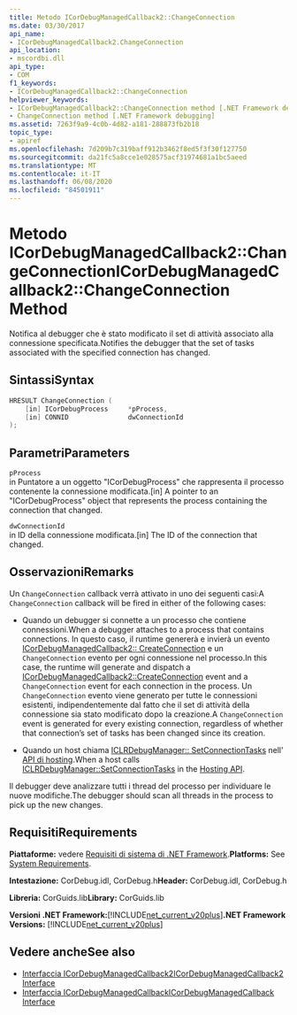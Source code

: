 ```yaml
---
title: Metodo ICorDebugManagedCallback2::ChangeConnection
ms.date: 03/30/2017
api_name:
- ICorDebugManagedCallback2.ChangeConnection
api_location:
- mscordbi.dll
api_type:
- COM
f1_keywords:
- ICorDebugManagedCallback2::ChangeConnection
helpviewer_keywords:
- ICorDebugManagedCallback2::ChangeConnection method [.NET Framework debugging]
- ChangeConnection method [.NET Framework debugging]
ms.assetid: 7263f9a9-4c0b-4d82-a181-288873fb2b18
topic_type:
- apiref
ms.openlocfilehash: 7d209b7c319baff912b3462f8ed5f3f30f127750
ms.sourcegitcommit: da21fc5a8cce1e028575acf31974681a1bc5aeed
ms.translationtype: MT
ms.contentlocale: it-IT
ms.lasthandoff: 06/08/2020
ms.locfileid: "84501911"
---
```

# <a name="icordebugmanagedcallback2changeconnection-method"></a><span data-ttu-id="7c421-102">Metodo ICorDebugManagedCallback2::ChangeConnection</span><span class="sxs-lookup"><span data-stu-id="7c421-102">ICorDebugManagedCallback2::ChangeConnection Method</span></span>
<span data-ttu-id="7c421-103">Notifica al debugger che è stato modificato il set di attività associato alla connessione specificata.</span><span class="sxs-lookup"><span data-stu-id="7c421-103">Notifies the debugger that the set of tasks associated with the specified connection has changed.</span></span>  
  
## <a name="syntax"></a><span data-ttu-id="7c421-104">Sintassi</span><span class="sxs-lookup"><span data-stu-id="7c421-104">Syntax</span></span>  
  
```cpp  
HRESULT ChangeConnection (  
    [in] ICorDebugProcess     *pProcess,  
    [in] CONNID               dwConnectionId  
);  
```  
  
## <a name="parameters"></a><span data-ttu-id="7c421-105">Parametri</span><span class="sxs-lookup"><span data-stu-id="7c421-105">Parameters</span></span>  
 `pProcess`  
 <span data-ttu-id="7c421-106">in Puntatore a un oggetto "ICorDebugProcess" che rappresenta il processo contenente la connessione modificata.</span><span class="sxs-lookup"><span data-stu-id="7c421-106">[in] A pointer to an "ICorDebugProcess" object that represents the process containing the connection that changed.</span></span>  
  
 `dwConnectionId`  
 <span data-ttu-id="7c421-107">in ID della connessione modificata.</span><span class="sxs-lookup"><span data-stu-id="7c421-107">[in] The ID of the connection that changed.</span></span>  
  
## <a name="remarks"></a><span data-ttu-id="7c421-108">Osservazioni</span><span class="sxs-lookup"><span data-stu-id="7c421-108">Remarks</span></span>  
 <span data-ttu-id="7c421-109">Un `ChangeConnection` callback verrà attivato in uno dei seguenti casi:</span><span class="sxs-lookup"><span data-stu-id="7c421-109">A `ChangeConnection` callback will be fired in either of the following cases:</span></span>  
  
- <span data-ttu-id="7c421-110">Quando un debugger si connette a un processo che contiene connessioni.</span><span class="sxs-lookup"><span data-stu-id="7c421-110">When a debugger attaches to a process that contains connections.</span></span> <span data-ttu-id="7c421-111">In questo caso, il runtime genererà e invierà un evento [ICorDebugManagedCallback2:: CreateConnection](icordebugmanagedcallback2-createconnection-method.md) e un `ChangeConnection` evento per ogni connessione nel processo.</span><span class="sxs-lookup"><span data-stu-id="7c421-111">In this case, the runtime will generate and dispatch a [ICorDebugManagedCallback2::CreateConnection](icordebugmanagedcallback2-createconnection-method.md) event and a `ChangeConnection` event for each connection in the process.</span></span> <span data-ttu-id="7c421-112">Un `ChangeConnection` evento viene generato per tutte le connessioni esistenti, indipendentemente dal fatto che il set di attività della connessione sia stato modificato dopo la creazione.</span><span class="sxs-lookup"><span data-stu-id="7c421-112">A `ChangeConnection` event is generated for every existing connection, regardless of whether that connection’s set of tasks has been changed since its creation.</span></span>  
  
- <span data-ttu-id="7c421-113">Quando un host chiama [ICLRDebugManager:: SetConnectionTasks](../hosting/iclrdebugmanager-setconnectiontasks-method.md) nell' [API di hosting](../hosting/index.md).</span><span class="sxs-lookup"><span data-stu-id="7c421-113">When a host calls [ICLRDebugManager::SetConnectionTasks](../hosting/iclrdebugmanager-setconnectiontasks-method.md) in the [Hosting API](../hosting/index.md).</span></span>  
  
 <span data-ttu-id="7c421-114">Il debugger deve analizzare tutti i thread del processo per individuare le nuove modifiche.</span><span class="sxs-lookup"><span data-stu-id="7c421-114">The debugger should scan all threads in the process to pick up the new changes.</span></span>  
  
## <a name="requirements"></a><span data-ttu-id="7c421-115">Requisiti</span><span class="sxs-lookup"><span data-stu-id="7c421-115">Requirements</span></span>  
 <span data-ttu-id="7c421-116">**Piattaforme:** vedere [Requisiti di sistema di .NET Framework](../../get-started/system-requirements.md).</span><span class="sxs-lookup"><span data-stu-id="7c421-116">**Platforms:** See [System Requirements](../../get-started/system-requirements.md).</span></span>  
  
 <span data-ttu-id="7c421-117">**Intestazione:** CorDebug.idl, CorDebug.h</span><span class="sxs-lookup"><span data-stu-id="7c421-117">**Header:** CorDebug.idl, CorDebug.h</span></span>  
  
 <span data-ttu-id="7c421-118">**Libreria:** CorGuids.lib</span><span class="sxs-lookup"><span data-stu-id="7c421-118">**Library:** CorGuids.lib</span></span>  
  
 <span data-ttu-id="7c421-119">**Versioni .NET Framework:**[!INCLUDE[net_current_v20plus](../../../../includes/net-current-v20plus-md.md)]</span><span class="sxs-lookup"><span data-stu-id="7c421-119">**.NET Framework Versions:** [!INCLUDE[net_current_v20plus](../../../../includes/net-current-v20plus-md.md)]</span></span>  
  
## <a name="see-also"></a><span data-ttu-id="7c421-120">Vedere anche</span><span class="sxs-lookup"><span data-stu-id="7c421-120">See also</span></span>

- [<span data-ttu-id="7c421-121">Interfaccia ICorDebugManagedCallback2</span><span class="sxs-lookup"><span data-stu-id="7c421-121">ICorDebugManagedCallback2 Interface</span></span>](icordebugmanagedcallback2-interface.md)
- [<span data-ttu-id="7c421-122">Interfaccia ICorDebugManagedCallback</span><span class="sxs-lookup"><span data-stu-id="7c421-122">ICorDebugManagedCallback Interface</span></span>](icordebugmanagedcallback-interface.md)

